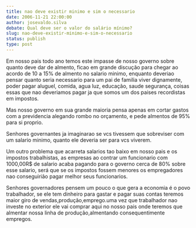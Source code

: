 ```yaml
---
title: nao deve existir minimo e sim o necessario
date: 2006-11-21 22:00:00
author: josevaldo.silva
debate: Qual deve ser o valor do salário mínimo?
slug: nao-deve-existir-minimo-e-sim-o-necessario
status: publish 
type: post
---
```


Em nosso pais todo ano temos este impasse de nosso governo sobre quanto deve dar de almento, ficao em grande discução para chegar ao acordo de 10 a 15% de almento no salario minimo, enquanto deveriao pensar quanto seria necessario para um pai de familia viver dignamente, poder pagar aluguel, comida, agua luz, educação, saude segurança, coisas essas que nao deveriamos pagar ja que somos um dos paises recordistas em impostos.  

Mas nosso governo em sua grande maioria pensa apenas em cortar gastos com a previdencia alegando rombo no orçamento, e pede almentos de 95% para si proprio.  

Senhores governantes ja imaginarao se vcs tivessem que sobreviser com um salario minimo, quanto ele deveria ser para vcs viverem.  

Um outro problema que acarreta salarios tao baixo em nosso pais e os impostos trabalhistas, as empresas ao contrar um funcionario com 1000,00R$ de salario acaba pagando para o governo cerca de 80% sobre esse salario, será que se os impostos fossem menores os empregadores nao conseguirião pagar melhor seus funcionarios.  

Senhores governadores pensem um pouco o que gera a economia é o povo trabalhador, se ele tem dinheiro para gastar e pagar suas contas teremos maior giro de vendas,produção,emprego.uma vez que trabalhador nao investe no exterior ele vai comprar aqui no nosso pais onde teremos que almentar nossa linha de produção,almentando consequentimente empregos.

